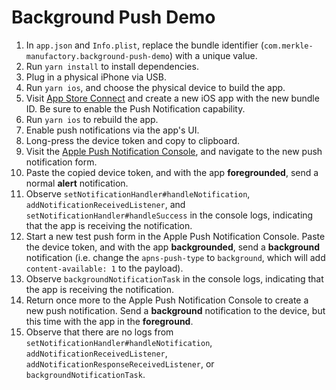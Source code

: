 # Background Push Demo

1. In `app.json` and `Info.plist`, replace the bundle identifier (`com.merkle-manufactory.background-push-demo`) with a unique value.
2. Run `yarn install` to install dependencies.
3. Plug in a physical iPhone via USB.
4. Run `yarn ios`, and choose the physical device to build the app.
5. Visit [App Store Connect](https://appstoreconnect.apple.com/apps) and create a new iOS app with the new bundle ID. Be sure to enable the Push Notification capability.
6. Run `yarn ios` to rebuild the app.
7. Enable push notifications via the app's UI.
8. Long-press the device token and copy to clipboard.
9. Visit the [Apple Push Notification Console](https://icloud.developer.apple.com/dashboard/notifications), and navigate to the new push notification form.
10. Paste the copied device token, and with the app **foregrounded**, send a normal **alert** notification.
11. Observe `setNotificationHandler#handleNotification`, `addNotificationReceivedListener`, and `setNotificationHandler#handleSuccess` in the console logs, indicating that the app is receiving the notification.
12. Start a new test push form in the Apple Push Notification Console. Paste the device token, and with the app **backgrounded**, send a **background** notification (i.e. change the `apns-push-type` to `background`, which will add `content-available: 1` to the payload).
13.  Observe `backgroundNotificationTask` in the console logs, indicating that the app is receiving the notification.
14. Return once more to the Apple Push Notification Console to create a new push notification. Send a **background** notification to the device, but this time with the app in the **foreground**.
15. Observe that there are no logs from `setNotificationHandler#handleNotification`, `addNotificationReceivedListener`, `addNotificationResponseReceivedListener`, or `backgroundNotificationTask`.
